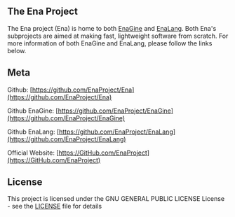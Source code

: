 ## The Ena Project
The Ena project (Ena) is home to both [EnaGine](http://github.com/EnaProject/EnaGine) and [EnaLang](http://github.com/EnaProject/EnaLang).
Both Ena's subprojects are aimed at making fast, lightweight software from scratch.
For more information of both EnaGine and EnaLang, please follow the links below.

## Meta 


Github: [https://github.com/EnaProject/Ena](https://github.com/EnaProject/Ena)

Github EnaGine: [https://github.com/EnaProject/EnaGine](https://github.com/EnaProject/EnaGine)

Github EnaLang: [https://github.com/EnaProject/EnaLang](https://github.com/EnaProject/EnaLang)

Official Website: [https://GitHub.com/EnaProject](https://GitHub.com/EnaProject)

## License

This project is licensed under the GNU GENERAL PUBLIC LICENSE License - see the [LICENSE](LICENSE) file for details

